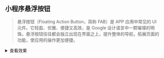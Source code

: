 ## 小程序悬浮按钮

> 悬浮按钮（Floating Action Button，简称 FAB）是 APP 应用中常见的 UI 元件。它轻盈、优雅、便捷又高效，是 Google 设计语言中一颗璀璨的明珠。悬浮按钮往往都会独立出现在界面之上，提升整体的导航，拓展页面的功能，使应用的操作更加便捷。

<details>
  <summary>查看效果</summary>
  
  <video src="./docs/2021-06-09 13.52.34.mov" width="100%" />
</details>